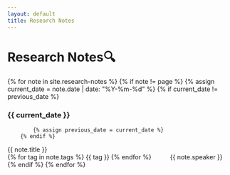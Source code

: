 ```yaml
---
layout: default
title: Research Notes
---
```


# Research Notes🔍

{% for note in site.research-notes %}
    {% if note != page %}
        {% assign current_date = note.date | date: "%Y-%m-%d" %}
        {% if current_date != previous_date %}
### {{ current_date }}
            {% assign previous_date = current_date %}
        {% endif %}
<div class="box px-5" data-href="{{ site.baseurl }}{{ note.url }}">
    <div class="has-text-weight-medium mb-4">{{ note.title }}</div>
    <div class="columns">
        <div class="column is-10">
            <div class="tags">
            {% for tag in note.tags %}
                <a class="tag is-primary is-light is-medium">
                    <span class="icon-text">
                        <span class="icon">
                            <i class="fas fa-tag"></i>
                        </span>
                        <span>{{ tag }}</span>
                    </span>
                </a>
            {% endfor %}
            </div>
        </div>
        <div class="column is-flex is-align-items-center">
            <span class="icon-text">
                <span class="icon">
                    <i class="fas fa-user"></i>
                </span>
                <span>{{ note.speaker }}</span>
            </span>
        </div>
    </div>
</div>
    {% endif %}
{% endfor %}

